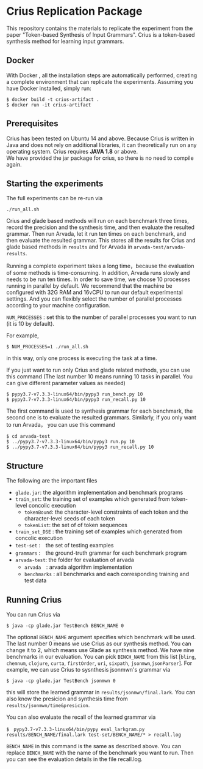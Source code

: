 # Crius Replication Package
This repository  contains the materials to replicate the experiment from the paper "Token-based Synthesis of Input Grammars". 
Crius is a token-based synthesis method for learning input grammars.

## Docker
With Docker , all the installation steps are automatically performed, creating a complete environment that can replicate the experiments.
Assuming you have Docker installed, simply run:
```
$ docker build -t crius-artifact .
$ docker run -it crius-artifact
```
## Prerequisites
Crius has been tested on Ubuntu 14 and above. Because Crius is written in Java and does not rely on additional libraries, it can theoretically run on any operating system. Crius requires **JAVA 1.8** or above.  
We have provided the jar package for crius, so there is no need to compile again. 

## Starting the experiments
The full experiments can be re-run via   
```
./run_all.sh
```
Crius and glade based methods will run on each benchmark three times, record the precision and the synthesis time, and then evaluate the resulted grammar. Then run Arvada, let it run ten times on each benchmark, and then evaluate the resulted grammar.
This stores all the results for Crius and glade based methods in `results` and for Arvada in `arvada-test/arvada-results`. 

Running a complete experiment takes a long time，because the evaluation of some methods is time-consuming. In addition, Arvada runs slowly and needs to be run ten times. In order to save time, we choose 10 processes running in parallel by default. We recommend that the machine be configured with 32G RAM and 16vCPU to run our default experimental settings. And you can flexibly select the number of parallel processes according to your machine configuration. 

`NUM_PROCESSES` : set this to the number of parallel processes you want to run (it is 10 by default).

For example, 
```
$ NUM_PROCESSES=1 ./run_all.sh
```
in this way, only one process is executing the task at a time.

If you just want to run only Crius and glade related methods, you can use this command (The last number 10 means running 10 tasks in parallel. You can give different parameter values as needed)
```
$ pypy3.7-v7.3.3-linux64/bin/pypy3 run_bench.py 10
$ pypy3.7-v7.3.3-linux64/bin/pypy3 run_recall.py 10
```
The first command is used to synthesis grammar for each benchmark, the second one is to evaluate the resulted grammars.
Similarly, if you only want to run Arvada， you can use this command
```
$ cd arvada-test
$ ../pypy3.7-v7.3.3-linux64/bin/pypy3 run.py 10
$ ../pypy3.7-v7.3.3-linux64/bin/pypy3 run_recall.py 10
```

## Structure
The following are the important files
* `glade.jar`: the algorithm implementation and benchmark programs
* `train_set`: the training set of examples which generated from token-level concolic execution
    * `tokenBound`: the character-level constraints of each token and the character-level seeds of each token
    * `tokenList`: the set of of token sequences
* `train_set_DSE` : the training set of examples which generated from concolic execution
* `test-set` :　the set of testing examples
* `grammars` :　the ground-truth grammar for each benchmark program
* `arvada-test`: the folder for evaluation of arvada
    * `arvada`　: arvada algorithm implementation
    * `benchmarks` : all benchmarks and each corresponding training and test data

## Running Crius
You can run Crius via
```
$ java -cp glade.jar TestBench BENCH_NAME 0 
```
The optional `BENCH_NAME` argument specifies which benchmark will be used. The last number 0 means we use Crius as our synthesis method. You can change it to 2, which means use Glade as synthesis method. We have nine benchmarks in our evaluation. You can pick `BENCH_NAME` from this list [`bling`, `chemnum`, `clojure`, `curta`, `firstOrder`, `uri`, `sixpath`, `jsonmwn`,`jsonParser`]. 
For example, we can use Crius to sysnthesis jsonmwn's grammar via
```
$ java -cp glade.jar TestBench jsonmwn 0 
```
this will store the learned grammar in `results/jsonmwn/final.lark`. You can also know the presicion and synthesis time from `results/jsonmwn/time&presicion`.

You can also evaluate the recall of the learned grammar via
```
$　pypy3.7-v7.3.3-linux64/bin/pypy eval_larkgram.py results/BENCH_NAME/final.lark test-set/BENCH_NAME/* > recall.log
```
`BENCH_NAME` in this command is the same as described above. You can replace `BENCH_NAME` with the name of the benchmark you want to run. Then you can see the evaluation details in the file recall.log.